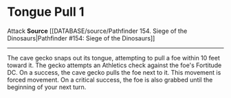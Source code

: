 ﻿---
actions: '[one-action]'
id: '491'
name: Tongue Pull
rarity: Common
source: '[[DATABASE/source/Pathfinder 154. Siege of the Dinosaurs|Pathfinder #154:
  Siege of the Dinosaurs]]'
trait:
- '[[DATABASE/trait/Attack|Attack]]'
type: Action

---
# Tongue Pull <span class="action-icon">1</span>

<span class="item-trait">Attack</span>
**Source** [[DATABASE/source/Pathfinder 154. Siege of the Dinosaurs|Pathfinder #154: Siege of the Dinosaurs]]

---
The cave gecko snaps out its tongue, attempting to pull a foe within 10 feet toward it. The gecko attempts an Athletics check against the foe's Fortitude DC. On a success, the cave gecko pulls the foe next to it. This movement is forced movement. On a critical success, the foe is also grabbed until the beginning of your next turn.